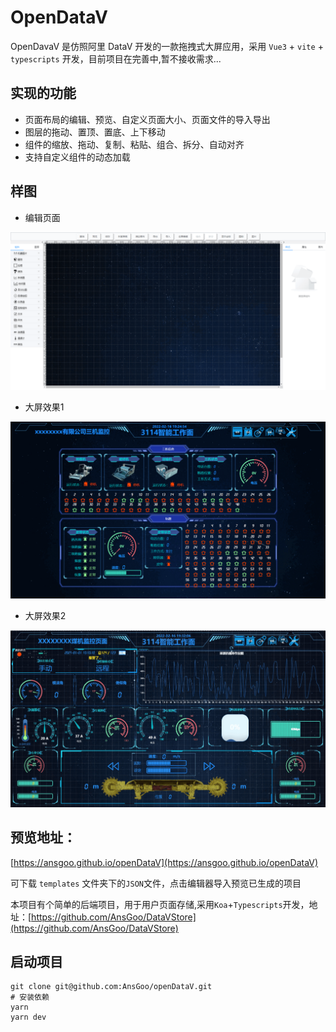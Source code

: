 # OpenDataV

OpenDavaV 是仿照阿里 DataV 开发的一款拖拽式大屏应用，采用 `Vue3` + `vite` + `typescripts` 开发，目前项目在完善中,暂不接收需求...

## 实现的功能

- 页面布局的编辑、预览、自定义页面大小、页面文件的导入导出
- 图层的拖动、置顶、置底、上下移动
- 组件的缩放、拖动、复制、粘贴、组合、拆分、自动对齐
- 支持自定义组件的动态加载

## 样图

- 编辑页面

![编辑页面](./templates/Snipaste_2022-02-16_19-07-09.png)

- 大屏效果1

![页面效果1](./templates/Snipaste_2022-02-16_19-24-59.png)

- 大屏效果2

![页面效果1](./templates/coal.png)

## 预览地址：

[https://ansgoo.github.io/openDataV](https://ansgoo.github.io/openDataV)

可下载 `templates` 文件夹下的`JSON`文件，点击编辑器导入预览已生成的项目

本项目有个简单的后端项目，用于用户页面存储,采用`Koa`+`Typescripts`开发，地址：[https://github.com/AnsGoo/DataVStore](https://github.com/AnsGoo/DataVStore)

## 启动项目

```shell
git clone git@github.com:AnsGoo/openDataV.git
# 安装依赖
yarn
yarn dev
```

## 
